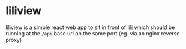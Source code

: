 # liliview

liliview is a simple react web app to sit in front of [lili](https://github.com/Syriiin/lili) which should be running at the `/api` base url on the same port (eg. via an nginx reverse proxy)
